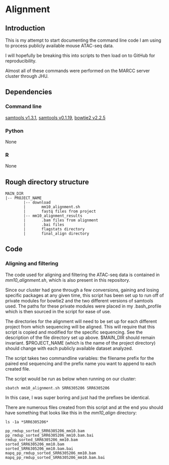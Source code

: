 # Alignment
## Introduction

This is my attempt to start documenting the command line code I am using to process publicly available mouse ATAC-seq data.

I will hopefully be breaking this into scripts to then load on to GitHub for reproducibility.

Almost all of these commands were performed on the MARCC server cluster through JHU.

## Dependencies
### Command line 
[samtools v1.3.1](https://github.com/samtools/samtools/releases/tag/1.3.1), [samtools v0.1.19](https://github.com/samtools/samtools/releases/tag/0.1.19), [bowtie2 v2.2.5](http://bowtie-bio.sourceforge.net/bowtie2/index.shtml)

### Python 
None

### R  
None

## Rough directory structure
``` 
MAIN_DIR
|-- PROJECT_NAME   
		|-- download  
		|		mm10_alignment.sh  
		|		fastq files from project
		|-- mm10_alignment_results  
		|		.bam files from alignment 
		|		.bai files  
		|		flagstats directory
		|		final_align directory
```
## Code
### Aligning and filtering 

The code used for aligning and filtering the ATAC-seq data is contained in *mm10_alignment.sh*, which is also present in this repository.

Since our cluster had gone through a few conversions, gaining and losing specific packages at any given time, this script has been set up to run off of private modules for bowtie2 and the two different versions of samtools used. The paths for these private modules were placed in my .bash_profile which is then sourced in the script for ease of use.

The directories for the alignment will need to be set up for each different project from which sequencing will be aligned. This will require that this script is copied and modified for the specific sequencing. See the description of the file directory set up above. $MAIN\_DIR should remain invariant. $PROJECT\_NAME (which is the name of the project directory) should change with each publicly available dataset analyzed.

The script takes two commandline variables: the filename prefix for the paired end sequencing and the prefix name you want to append to each created file.

The script would be run as below when running on our cluster:

```shell
sbatch mm10_alignment.sh SRR6305206 SRR6305206
```

In this case, I was super boring and just had the prefixes be identical.

There are numerous files created from this script and at the end you should have something that looks like this in the _mm10\_align_ directory:

```shell
ls -1a *SRR6305206*

pp_rmdup_sorted_SRR6305206_mm10.bam
pp_rmdup_sorted_SRR6305206_mm10.bam.bai
rmdup_sorted_SRR6305206_mm10.bam
sorted_SRR6305206_mm10.bam
sorted_SRR6305206_mm10.bam.bai
mapq_pp_rmdup_sorted_SRR6305206_mm10.bam
mapq_pp_rmdup_sorted_SRR6305206_mm10.bam.bai
```
